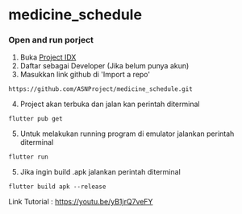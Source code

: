 # medicine_schedule

### Open and run porject
1. Buka [Project IDX](https://idx.google.com)
2. Daftar sebagai Developer (Jika belum punya akun)
3. Masukkan link github di 'Import a repo'
```
https://github.com/ASNProject/medicine_schedule.git
```
4. Project akan terbuka dan jalan kan perintah diterminal
```
flutter pub get
```
5. Untuk melakukan running program di emulator jalankan perintah
diterminal
```
flutter run
```
5. Jika ingin build .apk jalankan perintah diterminal
```
flutter build apk --release
```

Link Tutorial : https://youtu.be/yB1jrQ7veFY
